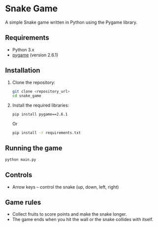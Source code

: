 # Snake Game

A simple Snake game written in Python using the Pygame library.

## Requirements

- Python 3.x
- [pygame](https://www.pygame.org/) (version 2.6.1)

## Installation

1. Clone the repository:

   ```sh
   git clone <repository_url>
   cd snake_game
   ```

2. Install the required libraries:
   ```sh
   pip install pygame==2.6.1
   ```
   Or
   ```sh
   pip install -r requirements.txt
   ```

## Running the game

```sh
python main.py
```

## Controls

- Arrow keys – control the snake (up, down, left, right)

## Game rules

- Collect fruits to score points and make the snake longer.
- The game ends when you hit the wall or the snake collides with itself.
